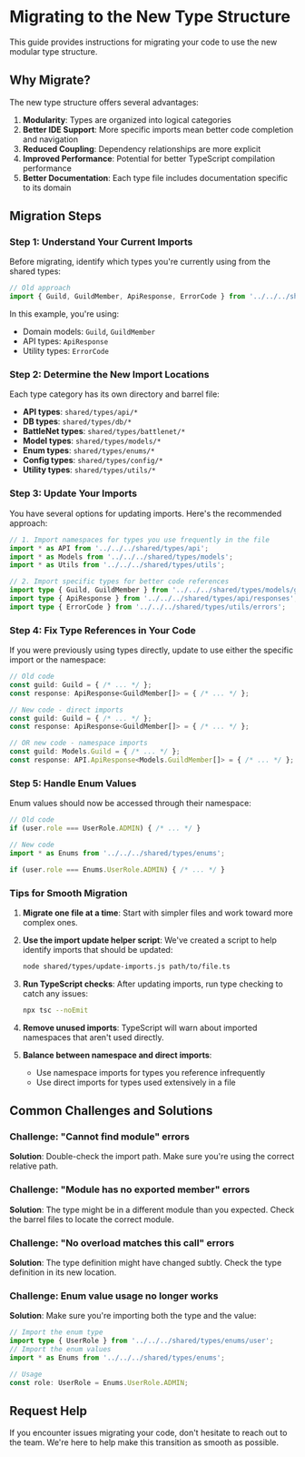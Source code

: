 # Migrating to the New Type Structure

This guide provides instructions for migrating your code to use the new modular type structure.

## Why Migrate?

The new type structure offers several advantages:

1. **Modularity**: Types are organized into logical categories
2. **Better IDE Support**: More specific imports mean better code completion and navigation
3. **Reduced Coupling**: Dependency relationships are more explicit
4. **Improved Performance**: Potential for better TypeScript compilation performance
5. **Better Documentation**: Each type file includes documentation specific to its domain

## Migration Steps

### Step 1: Understand Your Current Imports

Before migrating, identify which types you're currently using from the shared types:

```typescript
// Old approach
import { Guild, GuildMember, ApiResponse, ErrorCode } from '../../../shared/types';
```

In this example, you're using:
- Domain models: `Guild`, `GuildMember`
- API types: `ApiResponse`
- Utility types: `ErrorCode`

### Step 2: Determine the New Import Locations

Each type category has its own directory and barrel file:

- **API types**: `shared/types/api/*`
- **DB types**: `shared/types/db/*`
- **BattleNet types**: `shared/types/battlenet/*`
- **Model types**: `shared/types/models/*`
- **Enum types**: `shared/types/enums/*`
- **Config types**: `shared/types/config/*`
- **Utility types**: `shared/types/utils/*`

### Step 3: Update Your Imports

You have several options for updating imports. Here's the recommended approach:

```typescript
// 1. Import namespaces for types you use frequently in the file
import * as API from '../../../shared/types/api';
import * as Models from '../../../shared/types/models';
import * as Utils from '../../../shared/types/utils';

// 2. Import specific types for better code references
import type { Guild, GuildMember } from '../../../shared/types/models/guild';
import type { ApiResponse } from '../../../shared/types/api/responses';
import type { ErrorCode } from '../../../shared/types/utils/errors';
```

### Step 4: Fix Type References in Your Code

If you were previously using types directly, update to use either the specific import or the namespace:

```typescript
// Old code
const guild: Guild = { /* ... */ };
const response: ApiResponse<GuildMember[]> = { /* ... */ };

// New code - direct imports
const guild: Guild = { /* ... */ };
const response: ApiResponse<GuildMember[]> = { /* ... */ };

// OR new code - namespace imports
const guild: Models.Guild = { /* ... */ };
const response: API.ApiResponse<Models.GuildMember[]> = { /* ... */ };
```

### Step 5: Handle Enum Values

Enum values should now be accessed through their namespace:

```typescript
// Old code
if (user.role === UserRole.ADMIN) { /* ... */ }

// New code
import * as Enums from '../../../shared/types/enums';

if (user.role === Enums.UserRole.ADMIN) { /* ... */ }
```

### Tips for Smooth Migration

1. **Migrate one file at a time**: Start with simpler files and work toward more complex ones.

2. **Use the import update helper script**: We've created a script to help identify imports that should be updated:
   ```bash
   node shared/types/update-imports.js path/to/file.ts
   ```

3. **Run TypeScript checks**: After updating imports, run type checking to catch any issues:
   ```bash
   npx tsc --noEmit
   ```

4. **Remove unused imports**: TypeScript will warn about imported namespaces that aren't used directly.

5. **Balance between namespace and direct imports**: 
   - Use namespace imports for types you reference infrequently
   - Use direct imports for types used extensively in a file

## Common Challenges and Solutions

### Challenge: "Cannot find module" errors

**Solution**: Double-check the import path. Make sure you're using the correct relative path.

### Challenge: "Module has no exported member" errors

**Solution**: The type might be in a different module than you expected. Check the barrel files to locate the correct module.

### Challenge: "No overload matches this call" errors

**Solution**: The type definition might have changed subtly. Check the type definition in its new location.

### Challenge: Enum value usage no longer works

**Solution**: Make sure you're importing both the type and the value:

```typescript
// Import the enum type
import type { UserRole } from '../../../shared/types/enums/user';
// Import the enum values
import * as Enums from '../../../shared/types/enums';

// Usage
const role: UserRole = Enums.UserRole.ADMIN;
```

## Request Help

If you encounter issues migrating your code, don't hesitate to reach out to the team. We're here to help make this transition as smooth as possible.